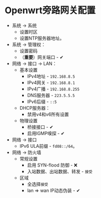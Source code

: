 # Openwrt旁路网关配置

- 系统 -> 系统
  - 设置时区
  - 设置NTP服务器地址。
- 系统 -> 管理权：
  - 设置密码
  - （**重要**）网关端口 - ✔
- 网络 -> 接口 -> LAN：
  - 基本设置
    - IPv4地址 - `192.168.8.5`
    - IPv4网关 - `192.168.8.1`
    - IPv4广播 - `192.168.8.255`
    - DNS服务器 - `223.5.5.5`
    - IPv6后缀 - `::5`
  - DHCP服务器：
    - 禁用v4和v6所有设置
  - 物理设置
    - 桥接接口 - ✔
    - 启用IGMP嗅探 - ✔
- 网络 -> 接口
  - IPv6 ULA前缀 - `fd08::/64`。
- 网络 -> 防火墙
  - 常规设置
    - 启用 SYN-flood 防御 - ❌
    - 入站数据、出站数据、转发 - `接受`
  - 区域
    - 全选择`接受`
    - lan => wan IP动态伪装 - ✔
